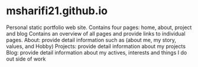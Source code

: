 # msharifi21.github.io

Personal static portfolio web site. 
Contains four pages: home, about, project and blog 
Contains an overview of all pages and provide links to individual pages. 
About: provide detail information such as (about me, my story, values, and Hobby) 
Projects: provide detail information about my projects 
Blog: provide detail information about my actives, interests and things I do out side of work 

